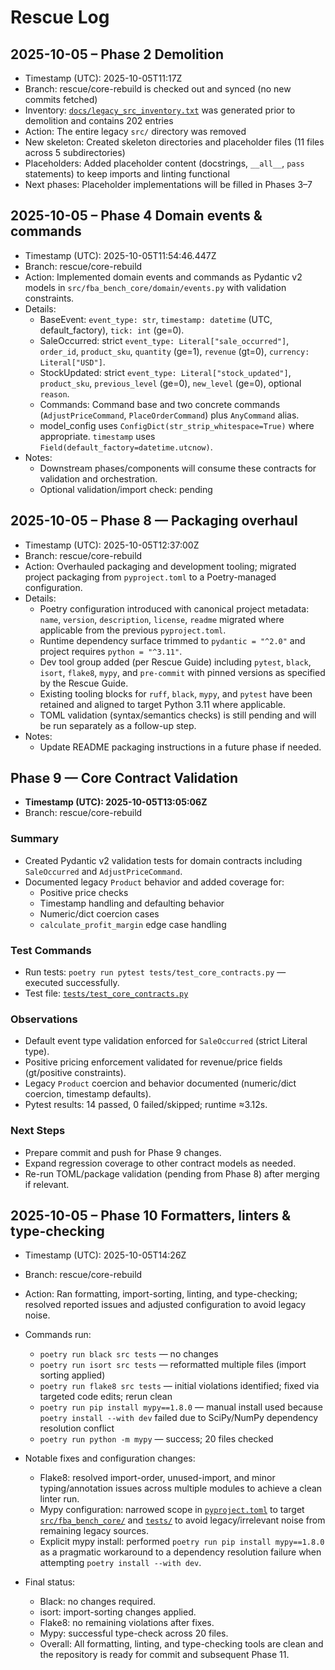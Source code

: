 # Rescue Log

## 2025-10-05 – Phase 2 Demolition

- Timestamp (UTC): 2025-10-05T11:17Z
- Branch: rescue/core-rebuild is checked out and synced (no new commits fetched)
- Inventory: [`docs/legacy_src_inventory.txt`](docs/legacy_src_inventory.txt:1) was generated prior to demolition and contains 202 entries
- Action: The entire legacy `src/` directory was removed
- New skeleton: Created skeleton directories and placeholder files (11 files across 5 subdirectories)
- Placeholders: Added placeholder content (docstrings, `__all__`, `pass` statements) to keep imports and linting functional
- Next phases: Placeholder implementations will be filled in Phases 3–7

## 2025-10-05 – Phase 4 Domain events & commands

- Timestamp (UTC): 2025-10-05T11:54:46.447Z
- Branch: rescue/core-rebuild
- Action: Implemented domain events and commands as Pydantic v2 models in `src/fba_bench_core/domain/events.py` with validation constraints.
- Details:
  - BaseEvent: `event_type: str`, `timestamp: datetime` (UTC, default_factory), `tick: int` (ge=0).
  - SaleOccurred: strict `event_type: Literal["sale_occurred"]`, `order_id`, `product_sku`, `quantity` (ge=1), `revenue` (gt=0), `currency: Literal["USD"]`.
  - StockUpdated: strict `event_type: Literal["stock_updated"]`, `product_sku`, `previous_level` (ge=0), `new_level` (ge=0), optional `reason`.
  - Commands: Command base and two concrete commands (`AdjustPriceCommand`, `PlaceOrderCommand`) plus `AnyCommand` alias.
  - model_config uses `ConfigDict(str_strip_whitespace=True)` where appropriate. `timestamp` uses `Field(default_factory=datetime.utcnow)`.
- Notes:
  - Downstream phases/components will consume these contracts for validation and orchestration.
  - Optional validation/import check: pending

## 2025-10-05 – Phase 8 — Packaging overhaul

- Timestamp (UTC): 2025-10-05T12:37:00Z
- Branch: rescue/core-rebuild
- Action: Overhauled packaging and development tooling; migrated project packaging from `pyproject.toml` to a Poetry-managed configuration.
- Details:
  - Poetry configuration introduced with canonical project metadata: `name`, `version`, `description`, `license`, `readme` migrated where applicable from the previous `pyproject.toml`.
  - Runtime dependency surface trimmed to `pydantic = "^2.0"` and project requires `python = "^3.11"`.
  - Dev tool group added (per Rescue Guide) including `pytest`, `black`, `isort`, `flake8`, `mypy`, and `pre-commit` with pinned versions as specified by the Rescue Guide.
  - Existing tooling blocks for `ruff`, `black`, `mypy`, and `pytest` have been retained and aligned to target Python 3.11 where applicable.
  - TOML validation (syntax/semantics checks) is still pending and will be run separately as a follow-up step.
- Notes:
  - Update README packaging instructions in a future phase if needed.

## Phase 9 — Core Contract Validation

- **Timestamp (UTC): 2025-10-05T13:05:06Z**
- Branch: rescue/core-rebuild

### Summary

- Created Pydantic v2 validation tests for domain contracts including `SaleOccurred` and `AdjustPriceCommand`.
- Documented legacy `Product` behavior and added coverage for:
  - Positive price checks
  - Timestamp handling and defaulting behavior
  - Numeric/dict coercion cases
  - `calculate_profit_margin` edge case handling

### Test Commands

- Run tests: `poetry run pytest tests/test_core_contracts.py` — executed successfully.
- Test file: [`tests/test_core_contracts.py`](tests/test_core_contracts.py:1)

### Observations

- Default event type validation enforced for `SaleOccurred` (strict Literal type).
- Positive pricing enforcement validated for revenue/price fields (gt/positive constraints).
- Legacy `Product` coercion and behavior documented (numeric/dict coercion, timestamp defaults).
- Pytest results: 14 passed, 0 failed/skipped; runtime ≈3.12s.

### Next Steps

- Prepare commit and push for Phase 9 changes.
- Expand regression coverage to other contract models as needed.
- Re-run TOML/package validation (pending from Phase 8) after merging if relevant.

## 2025-10-05 – Phase 10 Formatters, linters & type-checking

- Timestamp (UTC): 2025-10-05T14:26Z
- Branch: rescue/core-rebuild
- Action: Ran formatting, import-sorting, linting, and type-checking; resolved reported issues and adjusted configuration to avoid legacy noise.

- Commands run:
  - `poetry run black src tests` — no changes
  - `poetry run isort src tests` — reformatted multiple files (import sorting applied)
  - `poetry run flake8 src tests` — initial violations identified; fixed via targeted code edits; rerun clean
  - `poetry run pip install mypy==1.8.0` — manual install used because `poetry install --with dev` failed due to SciPy/NumPy dependency resolution conflict
  - `poetry run python -m mypy` — success; 20 files checked

- Notable fixes and configuration changes:
  - Flake8: resolved import-order, unused-import, and minor typing/annotation issues across multiple modules to achieve a clean linter run.
  - Mypy configuration: narrowed scope in [`pyproject.toml`](pyproject.toml:1) to target [`src/fba_bench_core/`](src/fba_bench_core/:1) and [`tests/`](tests/:1) to avoid legacy/irrelevant noise from remaining legacy sources.
  - Explicit mypy install: performed `poetry run pip install mypy==1.8.0` as a pragmatic workaround to a dependency resolution failure when attempting `poetry install --with dev`.

- Final status:
  - Black: no changes required.
  - isort: import-sorting changes applied.
  - Flake8: no remaining violations after fixes.
  - Mypy: successful type-check across 20 files.
  - Overall: All formatting, linting, and type-checking tools are clean and the repository is ready for commit and subsequent Phase 11.
